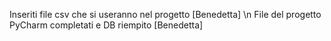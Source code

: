 Inseriti file csv che si useranno nel progetto [Benedetta] \n
File del progetto PyCharm completati e DB riempito [Benedetta]
